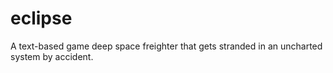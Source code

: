 # eclipse
A text-based game deep space freighter that gets stranded in an uncharted system by accident.
